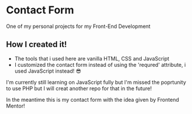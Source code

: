 # Contact Form
One of my personal projects for my Front-End Development

## How I created it!
- The tools that i used here are vanilla HTML, CSS and JavaScript
- I customized the contact form instead of using the 'requred' attribute, i used JavaScript instead! 😎


I'm currently still learning on JavaScript fully but I'm missed the poprtunity to use PHP but I will creat another repo for that in the future!

In the meantime this is my contact form with the idea given by Frontend Mentor!
